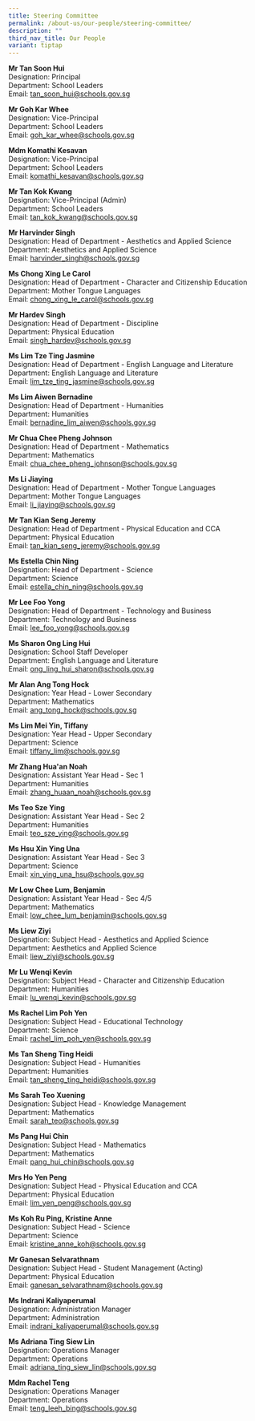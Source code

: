 ```yaml
---
title: Steering Committee
permalink: /about-us/our-people/steering-committee/
description: ""
third_nav_title: Our People
variant: tiptap
---
```

<p><strong>Mr Tan Soon Hui</strong>
<br>Designation: Principal
<br>Department: School Leaders
<br>Email: <a href="mailto:tan_soon_hui@schools.gov.sg" rel="noopener noreferrer nofollow" target="_blank">tan_soon_hui@schools.gov.sg</a>
</p>
<p><strong>Mr Goh Kar Whee</strong>
<br>Designation: Vice-Principal
<br>Department: School Leaders
<br>Email: <a href="mailto:goh_kar_whee@schools.gov.sg" rel="noopener noreferrer nofollow" target="_blank">goh_kar_whee@schools.gov.sg</a>
</p>
<p><strong>Mdm Komathi Kesavan</strong>
<br>Designation: Vice-Principal
<br>Department: School Leaders
<br>Email: <a href="mailto:komathi_kesavan@schools.gov.sg" rel="noopener noreferrer nofollow" target="_blank">komathi_kesavan@schools.gov.sg</a>
</p>
<p><strong>Mr Tan Kok Kwang</strong>
<br>Designation: Vice-Principal (Admin)
<br>Department: School Leaders
<br>Email: <a href="mailto:tan_kok_kwang@schools.gov.sg" rel="noopener noreferrer nofollow" target="_blank">tan_kok_kwang@schools.gov.sg</a>
</p>
<p><strong>Mr Harvinder Singh</strong>
<br>Designation: Head of Department - Aesthetics and Applied Science
<br>Department: Aesthetics and Applied Science
<br>Email: <a href="mailto:harvinder_singh@schools.gov.sg" rel="noopener noreferrer nofollow" target="_blank">harvinder_singh@schools.gov.sg</a>
</p>
<p><strong>Ms Chong Xing Le Carol</strong>
<br>Designation: Head of Department - Character and Citizenship Education
<br>Department: Mother Tongue Languages
<br>Email: <a href="mailto:chong_xing_le_carol@schools.gov.sg" rel="noopener noreferrer nofollow" target="_blank">chong_xing_le_carol@schools.gov.sg</a>
</p>
<p><strong>Mr Hardev Singh</strong>
<br>Designation: Head of Department - Discipline
<br>Department: Physical Education
<br>Email: <a href="mailto:singh_hardev@schools.gov.sg" rel="noopener noreferrer nofollow" target="_blank">singh_hardev@schools.gov.sg</a>
</p>
<p><strong>Ms Lim Tze Ting Jasmine</strong>
<br>Designation: Head of Department - English Language and Literature
<br>Department: English Language and Literature
<br>Email: <a href="mailto:lim_tze_ting_jasmine@schools.gov.sg" rel="noopener noreferrer nofollow" target="_blank">lim_tze_ting_jasmine@schools.gov.sg</a>
</p>
<p><strong>Ms Lim Aiwen Bernadine</strong>
<br>Designation: Head of Department - Humanities
<br>Department: Humanities
<br>Email: <a href="mailto:bernadine_lim_aiwen@schools.gov.sg" rel="noopener noreferrer nofollow" target="_blank">bernadine_lim_aiwen@schools.gov.sg</a>
</p>
<p><strong>Mr Chua Chee Pheng Johnson</strong>
<br>Designation: Head of Department - Mathematics
<br>Department: Mathematics
<br>Email: <a href="mailto:chua_chee_pheng_johnson@schools.gov.sg" rel="noopener noreferrer nofollow" target="_blank">chua_chee_pheng_johnson@schools.gov.sg</a>
</p>
<p><strong>Ms Li Jiaying</strong>
<br>Designation: Head of Department - Mother Tongue Languages
<br>Department: Mother Tongue Languages
<br>Email: <a href="mailto:li_jiaying@schools.gov.sg" rel="noopener noreferrer nofollow" target="_blank">li_jiaying@schools.gov.sg</a>
</p>
<p><strong>Mr Tan Kian Seng Jeremy</strong>
<br>Designation: Head of Department - Physical Education and CCA
<br>Department: Physical Education
<br>Email: <a href="mailto:tan_kian_seng_jeremy@schools.gov.sg" rel="noopener noreferrer nofollow" target="_blank">tan_kian_seng_jeremy@schools.gov.sg</a>
</p>
<p><strong>Ms Estella Chin Ning</strong>
<br>Designation: Head of Department - Science
<br>Department: Science
<br>Email: <a href="mailto:estella_chin_ning@schools.gov.sg" rel="noopener noreferrer nofollow" target="_blank">estella_chin_ning@schools.gov.sg</a>
</p>
<p><strong>Mr Lee Foo Yong</strong>
<br>Designation: Head of Department - Technology and Business
<br>Department: Technology and Business
<br>Email: <a href="mailto:lee_foo_yong@schools.gov.sg" rel="noopener noreferrer nofollow" target="_blank">lee_foo_yong@schools.gov.sg</a>
</p>
<p><strong>Ms Sharon Ong Ling Hui</strong>
<br>Designation: School Staff Developer
<br>Department: English Language and Literature
<br>Email: <a href="mailto:ong_ling_hui_sharon@schools.gov.sg" rel="noopener noreferrer nofollow" target="_blank">ong_ling_hui_sharon@schools.gov.sg</a>
</p>
<p><strong>Mr Alan Ang Tong Hock</strong>
<br>Designation: Year Head - Lower Secondary
<br>Department: Mathematics
<br>Email: <a href="mailto:ang_tong_hock@schools.gov.sg" rel="noopener noreferrer nofollow" target="_blank">ang_tong_hock@schools.gov.sg</a>
</p>
<p><strong>Ms Lim Mei Yin, Tiffany</strong>
<br>Designation: Year Head - Upper Secondary
<br>Department: Science
<br>Email: <a href="mailto:tiffany_lim@schools.gov.sg" rel="noopener noreferrer nofollow" target="_blank">tiffany_lim@schools.gov.sg</a>
</p>
<p><strong>Mr Zhang Hua'an Noah</strong>
<br>Designation: Assistant Year Head - Sec 1
<br>Department: Humanities
<br>Email: <a href="mailto:zhang_huaan_noah@schools.gov.sg" rel="noopener noreferrer nofollow" target="_blank">zhang_huaan_noah@schools.gov.sg</a>
</p>
<p><strong>Ms Teo Sze Ying</strong>
<br>Designation: Assistant Year Head - Sec 2
<br>Department: Humanities
<br>Email: <a href="mailto:teo_sze_ying@schools.gov.sg" rel="noopener noreferrer nofollow" target="_blank">teo_sze_ying@schools.gov.sg</a>
</p>
<p><strong>Ms Hsu Xin Ying Una</strong>
<br>Designation: Assistant Year Head - Sec 3
<br>Department: Science
<br>Email: <a href="mailto:xin_ying_una_hsu@schools.gov.sg" rel="noopener noreferrer nofollow" target="_blank">xin_ying_una_hsu@schools.gov.sg</a>
</p>
<p><strong>Mr Low Chee Lum, Benjamin</strong>
<br>Designation: Assistant Year Head - Sec 4/5
<br>Department: Mathematics
<br>Email: <a href="mailto:low_chee_lum_benjamin@schools.gov.sg" rel="noopener noreferrer nofollow" target="_blank">low_chee_lum_benjamin@schools.gov.sg</a>
</p>
<p><strong>Ms Liew Ziyi</strong>
<br>Designation: Subject Head - Aesthetics and Applied Science
<br>Department: Aesthetics and Applied Science
<br>Email: <a href="mailto:liew_ziyi@schools.gov.sg" rel="noopener noreferrer nofollow" target="_blank">liew_ziyi@schools.gov.sg</a>
</p>
<p><strong>Mr Lu Wenqi Kevin</strong>
<br>Designation: Subject Head - Character and Citizenship Education
<br>Department: Humanities
<br>Email: <a href="mailto:lu_wenqi_kevin@schools.gov.sg" rel="noopener noreferrer nofollow" target="_blank">lu_wenqi_kevin@schools.gov.sg</a>
</p>
<p><strong>Ms Rachel Lim Poh Yen</strong>
<br>Designation: Subject Head - Educational Technology
<br>Department: Science
<br>Email: <a href="mailto:rachel_lim_poh_yen@schools.gov.sg" rel="noopener noreferrer nofollow" target="_blank">rachel_lim_poh_yen@schools.gov.sg</a>
</p>
<p><strong>Ms Tan Sheng Ting Heidi</strong>
<br>Designation: Subject Head - Humanities
<br>Department: Humanities
<br>Email: <a href="mailto:tan_sheng_ting_heidi@schools.gov.sg" rel="noopener noreferrer nofollow" target="_blank">tan_sheng_ting_heidi@schools.gov.sg</a>
</p>
<p><strong>Ms Sarah Teo Xuening</strong>
<br>Designation: Subject Head - Knowledge Management
<br>Department: Mathematics
<br>Email: <a href="mailto:sarah_teo@schools.gov.sg" rel="noopener noreferrer nofollow" target="_blank">sarah_teo@schools.gov.sg</a>
</p>
<p><strong>Ms Pang Hui Chin</strong>
<br>Designation: Subject Head - Mathematics
<br>Department: Mathematics
<br>Email: <a href="-" rel="noopener noreferrer nofollow" target="_blank">pang_hui_chin@schools.gov.sg</a>
</p>
<p><strong>Mrs Ho Yen Peng</strong>
<br>Designation: Subject Head - Physical Education and CCA
<br>Department: Physical Education
<br>Email: <a href="mailto:lim_yen_peng@schools.gov.sg" rel="noopener noreferrer nofollow" target="_blank">lim_yen_peng@schools.gov.sg</a>
</p>
<p><strong>Ms Koh Ru Ping, Kristine Anne</strong>
<br>Designation: Subject Head - Science
<br>Department: Science
<br>Email: <a href="mailto:kristine_anne_koh@schools.gov.sg" rel="noopener noreferrer nofollow" target="_blank">kristine_anne_koh@schools.gov.sg</a>
</p>
<p><strong>Mr Ganesan Selvarathnam</strong>
<br>Designation: Subject Head - Student Management (Acting)
<br>Department: Physical Education
<br>Email: <a href="mailto:ganesan_selvarathnam@schools.gov.sg" rel="noopener noreferrer nofollow" target="_blank">ganesan_selvarathnam@schools.gov.sg</a>
</p>
<p><strong>Ms Indrani Kaliyaperumal</strong>
<br>Designation: Administration Manager
<br>Department: Administration
<br>Email: <a href="mailto:indrani_kaliyaperumal@schools.gov.sg" rel="noopener noreferrer nofollow" target="_blank">indrani_kaliyaperumal@schools.gov.sg</a>
</p>
<p><strong>Ms Adriana Ting Siew Lin</strong>
<br>Designation: Operations Manager
<br>Department: Operations
<br>Email: <a href="mailto:adriana_ting_siew_lin@schools.gov.sg" rel="noopener noreferrer nofollow" target="_blank">adriana_ting_siew_lin@schools.gov.sg</a>
</p>
<p><strong>Mdm Rachel Teng</strong>
<br>Designation: Operations Manager
<br>Department: Operations
<br>Email: <a href="mailto:teng_leeh_bing@schools.gov.sg" rel="noopener noreferrer nofollow" target="_blank">teng_leeh_bing@schools.gov.sg</a>
</p>
<p>&nbsp;</p>
